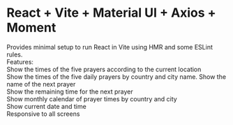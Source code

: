 # React + Vite + Material UI + Axios + Moment
Provides minimal setup to run React in Vite using HMR and some ESLint rules.\
Features:\
Show the times of the five prayers according to the current location\
Show the times of the five daily prayers by country and city name.
Show the name of the next prayer\
Show the remaining time for the next prayer\
Show monthly calendar of prayer times by country and city\
Show current date and time\
Responsive to all screens
